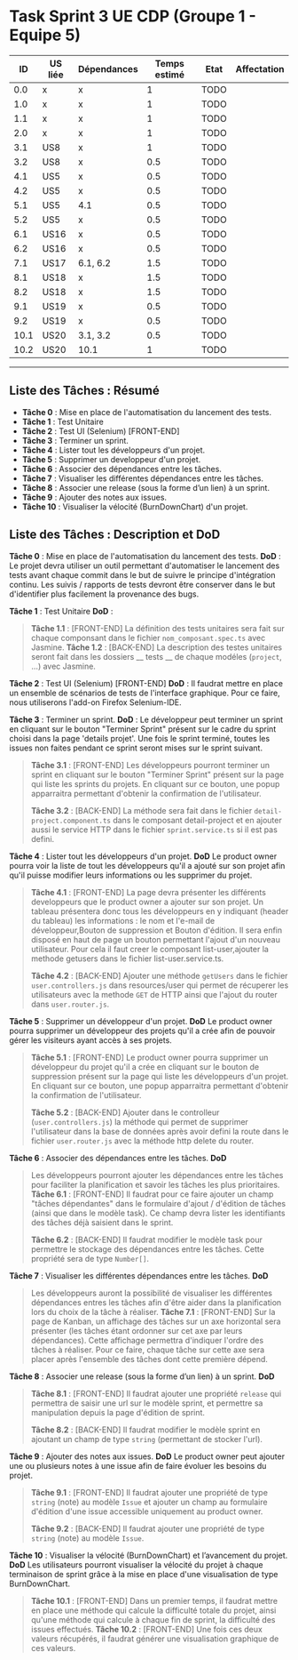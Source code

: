 # Task Sprint 3 UE CDP (Groupe 1 - Equipe 5)

| ID | US liée | Dépendances | Temps estimé | Etat | Affectation |
|----|----|----|----|----|----|
| 0.0 | x | x | 1 | TODO |  |
| 1.0 | x | x | 1 | TODO |  |
| 1.1 | x | x | 1 | TODO |  |
| 2.0 | x | x | 1 | TODO |  |
| 3.1 | US8 | x | 1 | TODO |  |
| 3.2 | US8 | x | 0.5 | TODO |  |
| 4.1 | US5 | x | 0.5  | TODO |  |
| 4.2 |  US5 | x | 0.5  | TODO |  |
| 5.1 | US5 | 4.1 | 0.5  | TODO |  |
| 5.2 | US5 | x | 0.5 | TODO |  |
| 6.1 | US16 | x | 0.5 | TODO |  |
| 6.2 | US16 | x | 0.5 | TODO |  |
| 7.1 | US17 | 6.1, 6.2 | 1.5 | TODO |  |
| 8.1 | US18 | x | 1.5 | TODO |  |
| 8.2 | US18 | x  | 1.5 | TODO |  |
| 9.1 | US19 | x  | 0.5 | TODO |  |
| 9.2 | US19 | x | 0.5 | TODO |  |
| 10.1 | US20 | 3.1, 3.2 | 0.5 | TODO |  |
| 10.2 | US20 | 10.1 | 1 | TODO |  |

---

## Liste des Tâches : Résumé

* **Tâche 0** : Mise en place de l'automatisation du lancement des tests.
* **Tâche 1** : Test Unitaire
* **Tâche 2** : Test UI (Selenium) [FRONT-END]
* **Tâche 3** : Terminer un sprint.
* **Tâche 4** : Lister tout les développeurs d'un projet.
* **Tâche 5** : Supprimer un developpeur d'un projet.
* **Tâche 6** : Associer des dépendances entre les tâches.
* **Tâche 7** : Visualiser les différentes dépendances entre les tâches.
* **Tâche 8** : Associer une release (sous la forme d’un lien) à un sprint.
* **Tâche 9** : Ajouter des notes aux issues.
* **Tâche 10** : Visualiser la vélocité (BurnDownChart) d'un projet.


## Liste des Tâches : Description et DoD

**Tâche 0** : Mise en place de l'automatisation du lancement des tests.
**DoD** : Le projet devra utiliser un outil permettant d'automatiser le lancement des tests avant chaque commit dans le but de suivre le principe d'intégration continu. Les suivis / rapports de tests devront être conserver dans le but d'identifier plus facilement la provenance des bugs.

**Tâche 1** : Test Unitaire
**DoD** :
>
>**Tâche 1.1** : [FRONT-END]
> La définition des tests unitaires sera fait sur chaque componsant dans le fichier `nom_composant.spec.ts` avec Jasmine.
>**Tâche 1.2** : [BACK-END]
> La description des testes unitaires seront fait dans les dossiers __ tests __  de chaque modéles (`project`, ...) avec Jasmine.
>

**Tâche 2** : Test UI (Selenium) [FRONT-END]
**DoD** : Il faudrat mettre en place un ensemble de scénarios de tests de l'interface graphique. Pour ce faire, nous utiliserons l'add-on Firefox Selenium-IDE.

**Tâche 3** : Terminer un sprint.
**DoD** :
Le développeur peut terminer un sprint en cliquant sur le bouton  "Terminer Sprint" présent sur le cadre du sprint choisi dans la page 'details projet'. Une fois le sprint  terminé, toutes les issues non faites pendant ce sprint seront mises sur le sprint suivant.
>
>**Tâche 3.1** : [FRONT-END]
> Les développeurs pourront terminer un sprint en cliquant sur le bouton "Terminer Sprint" présent sur la page qui liste les sprints du projets. En cliquant sur ce bouton, une popup apparraitra permettant d'obtenir la confirmation de l'utilisateur.
>
>**Tâche 3.2** : [BACK-END]
> La méthode sera fait dans le fichier `detail-project.component.ts` dans le composant detail-project et en ajouter aussi le service HTTP dans le fichier `sprint.service.ts` si il est pas defini.



**Tâche 4** : Lister tout les développeurs d'un projet.
**DoD**
Le product owner pourra voir la liste de tout les développeurs qu'il a ajouté sur son projet afin qu'il puisse modifier leurs informations ou les supprimer du projet.
>**Tâche 4.1** : [FRONT-END]
> La page devra présenter les différents developpeurs que le product owner a ajouter sur son projet. Un tableau présentera donc tous les développeurs en y indiquant (header du tableau) les informations : le nom et l'e-mail de développeur,Bouton de suppression et Bouton d'édition. Il sera enfin disposé en haut de page  un bouton permettant l'ajout d'un nouveau utilisateur. Pour cela il faut creer le composant list-user,ajouter la methode getusers dans le fichier list-user.service.ts.
>
>**Tâche 4.2** : [BACK-END]
>Ajouter une méthode `getUsers` dans le fichier `user.controllers.js` dans resources/user qui permet de récuperer les utilisateurs avec la methode `GET` de HTTP ainsi que l'ajout du router dans `user.router.js`.
>

**Tâche 5** : Supprimer un développeur d'un projet.
**DoD**
Le product owner pourra supprimer un développeur des projets qu'il a crée afin de pouvoir gérer les visiteurs ayant accès à ses projets.
>**Tâche 5.1** : [FRONT-END]
> Le product owner pourra supprimer un développeur du projet qu'il a crée en cliquant sur le bouton de suppression présent sur la page qui liste les développeurs d'un projet. En cliquant sur ce bouton, une popup apparraitra permettant d'obtenir la confirmation de l'utilisateur.
>
>**Tâche 5.2** : [BACK-END]
>Ajouter dans le controlleur (`user.controllers.js`) la méthode qui permet de supprimer l'utilisateur dans la base de données après avoir defini la route dans le fichier `user.router.js` avec la méthode http delete du router.
>



**Tâche 6** : Associer des dépendances entre les tâches.
**DoD**
> Les développeurs pourront ajouter les dépendances entre les tâches pour faciliter la planification et savoir les tâches les plus prioritaires.
>**Tâche 6.1** : [FRONT-END]
> Il faudrat pour ce faire ajouter un champ "tâches dépendantes" dans le formulaire d'ajout / d'édition de tâches (ainsi que dans le modèle task). Ce champ devra lister les identifiants des tâches déjà saisient dans le sprint.
>
>**Tâche 6.2** : [BACK-END]
> Il faudrat modifier le modèle task pour permettre le stockage des dépendances entre les tâches. Cette propriété sera de type `Number[]`.

**Tâche 7** : Visualiser les différentes dépendances entre les tâches.
**DoD**
> Les développeurs auront la possibilité de visualiser les différentes dépendances entres les tâches afin d'être aider dans la planification lors du choix de la tâche à réaliser.
>**Tâche 7.1** : [FRONT-END]
> Sur la page de Kanban, un affichage des tâches sur un axe horizontal sera présenter (les tâches étant ordonner sur cet axe par leurs dépendances). Cette affichage permettra d'indiquer l'ordre des tâches à réaliser. Pour ce faire, chaque tâche sur cette axe sera placer après l'ensemble des tâches dont cette première dépend.

**Tâche 8** : Associer une release (sous la forme d’un lien) à un sprint.
**DoD**
>
>**Tâche 8.1** : [FRONT-END]
> Il faudrat ajouter une propriété `release` qui permettra de saisir une url sur le modèle sprint, et permettre sa manipulation depuis la page d'édition de sprint.
>
>**Tâche 8.2** : [BACK-END]
> Il faudrat modifier le modèle sprint en ajoutant un champ de type `string` (permettant de stocker l'url).



**Tâche 9** : Ajouter des notes aux issues.
**DoD**
 Le product owner peut ajouter une ou plusieurs notes à une issue afin de faire évoluer les besoins du projet.
>**Tâche 9.1** : [FRONT-END]
> Il faudrat ajouter une propriété de type `string` (note) au modèle `Issue` et ajouter un champ au formulaire d'édition d'une issue accessible uniquement au product owner.
>
>**Tâche 9.2** : [BACK-END]
> Il faudrat ajouter une propriété de type `string` (note) au modèle `Issue`.

**Tâche 10** : Visualiser la vélocité (BurnDownChart) et l’avancement du projet.
**DoD**
Les utilisateurs pourront visualiser la vélocité du projet à chaque terminaison de sprint grâce à la mise en place d'une visualisation de type BurnDownChart.
>**Tâche 10.1** : [FRONT-END]
> Dans un premier temps, il faudrat mettre en place une méthode qui calcule la difficulté totale du projet, ainsi qu'une méthode qui calcule à chaque fin de sprint, la difficulté des issues effectués.
>**Tâche 10.2** : [FRONT-END]
Une fois ces deux valeurs récupérés, il faudrat générer une visualisation graphique de ces valeurs.
